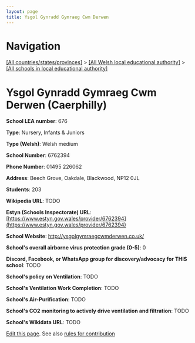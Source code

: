 ```yaml
---
layout: page
title: Ysgol Gynradd Gymraeg Cwm Derwen
---
```

# Navigation

[[All countries/states/provinces]](../../..) > [[All Welsh local educational authority]](../..) > [[All schools in local educational authority]](..)

# Ysgol Gynradd Gymraeg Cwm Derwen (Caerphilly)

**School LEA number**: 676

**Type**: Nursery, Infants & Juniors

**Type (Welsh)**: Welsh medium

**School Number**: 6762394

**Phone Number**: 01495 226062

**Address**: Beech Grove, Oakdale, Blackwood, NP12 0JL

**Students**: 203

**Wikipedia URL**: TODO

**Estyn (Schools Inspectorate) URL**: [https://www.estyn.gov.wales/provider/6762394](https://www.estyn.gov.wales/provider/6762394)

**School Website**: http://ysgolgymraegcwmderwen.co.uk/

**School's overall airborne virus protection grade (0-5)**: 0

**Discord, Facebook, or WhatsApp group for discovery/advocacy for THIS school**: TODO

**School's policy on Ventilation**: TODO

**School's Ventilation Work Completion**: TODO

**School's Air-Purification**: TODO

**School's CO2 monitoring to actively drive ventilation and filtration**: TODO

**School's Wikidata URL**: TODO




[Edit this page](https://github.com/VentilationProject/Wales/edit/prif/./Caerphilly/Ysgol_Gynradd_Gymraeg_Cwm_Derwen.md). See also [rules for contribution](../../../contribution-rules/)